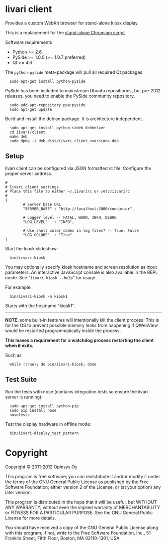 Iivari client
=============
Provides a custom WebKit browser for stand-alone kiosk display.

This is a replacement for the [stand-alone Chromium script](https://github.com/opinsys/iivari/wiki/Client-installation-instructions)

Software requirements

*   Python >= 2.6
*   PySide >= 1.0.0 (>= 1.0.7 preferred)
*   Qt >= 4.6

The `python-pyside` meta-package will pull all required Qt packages.

      sudo apt-get install python-pyside

PySide has been included to mainstream Ubuntu repositiories, but pre-2012 releases, you need to enable the PySide community repository.

      sudo add-apt-repository ppa:pyside
      sudo apt-get update

Build and install the debian package. It is architecture independent.

      sudo apt-get install python-stdeb debhelper
      cd iivari/client
      make deb
      sudo dpkg -i deb_dist/iivari-client_<version>.deb


Setup
-----

Iivari client can be configured via JSON formatted rc file.
Configure the proper server address.

    #
    # Iivari client settings
    # Place this file to either ~/.iivarirc or /etc/iivarirc
    #
    {
            # Server base URL
            "SERVER_BASE" : "http://localhost:3000/conductor",

            # Logger level -- FATAL, WARN, INFO, DEBUG
            "LOG_LEVEL"   : "INFO",

            # Use shell color codes in log files? -- True, False
            "LOG_COLORS"  : "True"
    }


Start the kiosk slideshow:

      bin/iivari-kiosk

You may optionally specify kiosk hostname and screen resolution as input parameters. An interactive JavaScript console is also available in the REPL mode. See "`iivari-kiosk --help`" for usage.

For example:

      bin/iivari-kiosk -n kiosk1

Starts with the hostname "kiosk1".

* * *
**NOTE**: some built-in features will intentionally kill the client process.
This is for the OS to prevent possible memory leaks from happening if QWebView would be restarted programmatically inside the process.

**This leaves a requirement for a watchdog process restarting the client when it exits.**

Such as

      while (true); do bin/iivari-kiosk; done


Test Suite
----------

Run the tests with nose (contains integration tests so ensure the iivari server is running):

      sudo apt-get install python-pip
      sudo pip install nose
      nosetests

Test the display hardware in offline mode:

      bin/iivari-display_test_pattern


Copyright
=========

Copyright © 2011-2012 Opinsys Oy

This program is free software; you can redistribute it and/or modify it
under the terms of the GNU General Public License as published by the
Free Software Foundation; either version 2 of the License, or (at your
option) any later version.

This program is distributed in the hope that it will be useful, but
WITHOUT ANY WARRANTY; without even the implied warranty of
MERCHANTABILITY or FITNESS FOR A PARTICULAR PURPOSE. See the GNU General
Public License for more details.

You should have received a copy of the GNU General Public License along
with this program; if not, write to the Free Software Foundation, Inc.,
51 Franklin Street, Fifth Floor, Boston, MA 02110-1301, USA.

